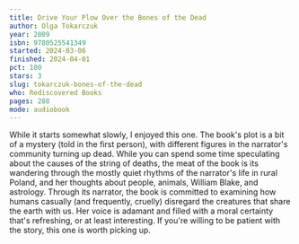 ```yaml
---
title: Drive Your Plow Over the Bones of the Dead
author: Olga Tokarczuk
year: 2009
isbn: 9780525541349
started: 2024-03-06
finished: 2024-04-01
pct: 100
stars: 3
slug: tokarczuk-bones-of-the-dead
who: Rediscovered Books
pages: 288
mode: audiobook
---
```


While it starts somewhat slowly, I enjoyed this one. The book's plot is a bit of a mystery (told in the first person), with different figures in the narrator's community turning up dead. While you can spend some time speculating about the causes of the string of deaths, the meat of the book is its wandering through the mostly quiet rhythms of the narrator's life in rural Poland, and her thoughts about people, animals, William Blake, and astrology. Through its narrator, the book is committed to examining how humans casually (and frequently, cruelly) disregard the creatures that share the earth with us. Her voice is adamant and filled with a moral certainty that's refreshing, or at least interesting. If you're willing to be patient with the story, this one is worth picking up.
